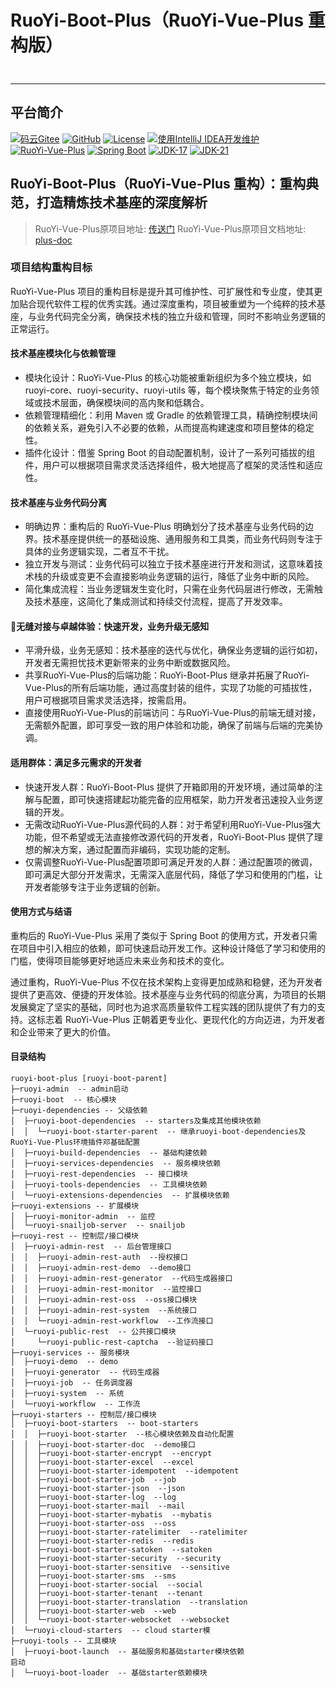 # RuoYi-Boot-Plus（RuoYi-Vue-Plus 重构版）
<div style="height: 10px; clear: both;"></div>

- - -
## 平台简介

[![码云Gitee](https://gitee.com/denghuafeng/ruoyi-boot-plus/badge/star.svg?theme=blue)](https://gitee.com/dromara/RuoYi-Vue-Plus)
[![GitHub](https://img.shields.io/github/stars/denghuafeng/RuoYi-Boot-Plus.svg?style=social&label=Stars)](https://github.com/dromara/RuoYi-Vue-Plus)
[![License](https://img.shields.io/badge/License-MIT-blue.svg)](https://gitee.com/dromara/RuoYi-Vue-Plus/blob/master/LICENSE)
[![使用IntelliJ IDEA开发维护](https://img.shields.io/badge/IntelliJ%20IDEA-提供支持-blue.svg)](https://www.jetbrains.com/?from=RuoYi-Vue-Plus)
<br>
[![RuoYi-Vue-Plus](https://img.shields.io/badge/RuoYi_Vue_Plus-5.2.0-success.svg)](https://gitee.com/dromara/RuoYi-Vue-Plus)
[![Spring Boot](https://img.shields.io/badge/Spring%20Boot-3.2-blue.svg)]()
[![JDK-17](https://img.shields.io/badge/JDK-17-green.svg)]()
[![JDK-21](https://img.shields.io/badge/JDK-21-green.svg)]()

## RuoYi-Boot-Plus（RuoYi-Vue-Plus 重构）：重构典范，打造精炼技术基座的深度解析
> RuoYi-Vue-Plus原项目地址: [传送门](https://gitee.com/dromara/RuoYi-Vue-Plus)
> RuoYi-Vue-Plus原项目文档地址: [plus-doc](https://plus-doc.dromara.org)
> 
### 项目结构重构目标
RuoYi-Vue-Plus 项目的重构目标是提升其可维护性、可扩展性和专业度，使其更加贴合现代软件工程的优秀实践。通过深度重构，项目被重塑为一个纯粹的技术基座，与业务代码完全分离，确保技术栈的独立升级和管理，同时不影响业务逻辑的正常运行。

#### 技术基座模块化与依赖管理
* 模块化设计：RuoYi-Vue-Plus 的核心功能被重新组织为多个独立模块，如 ruoyi-core、ruoyi-security、ruoyi-utils 等，每个模块聚焦于特定的业务领域或技术层面，确保模块间的高内聚和低耦合。
* 依赖管理精细化：利用 Maven 或 Gradle 的依赖管理工具，精确控制模块间的依赖关系，避免引入不必要的依赖，从而提高构建速度和项目整体的稳定性。
* 插件化设计：借鉴 Spring Boot 的自动配置机制，设计了一系列可插拔的组件，用户可以根据项目需求灵活选择组件，极大地提高了框架的灵活性和适应性。

#### 技术基座与业务代码分离
* 明确边界：重构后的 RuoYi-Vue-Plus 明确划分了技术基座与业务代码的边界。技术基座提供统一的基础设施、通用服务和工具类，而业务代码则专注于具体的业务逻辑实现，二者互不干扰。
* 独立开发与测试：业务代码可以独立于技术基座进行开发和测试，这意味着技术栈的升级或变更不会直接影响业务逻辑的运行，降低了业务中断的风险。
* 简化集成流程：当业务逻辑发生变化时，只需在业务代码层进行修改，无需触及技术基座，这简化了集成测试和持续交付流程，提高了开发效率。

####  🫧无缝对接与卓越体验：快速开发，业务升级无感知
* 平滑升级，业务无感知：技术基座的迭代与优化，确保业务逻辑的运行如初，开发者无需担忧技术更新带来的业务中断或数据风险。
* 共享RuoYi-Vue-Plus的后端功能：RuoYi-Boot-Plus 继承并拓展了RuoYi-Vue-Plus的所有后端功能，通过高度封装的组件，实现了功能的可插拔性，用户可根据项目需求灵活选择，按需启用。
* 直接使用RuoYi-Vue-Plus的前端访问：与RuoYi-Vue-Plus的前端无缝对接，无需额外配置，即可享受一致的用户体验和功能，确保了前端与后端的完美协调。

#### 适用群体：满足多元需求的开发者
* 快速开发人群：RuoYi-Boot-Plus 提供了开箱即用的开发环境，通过简单的注解与配置，即可快速搭建起功能完备的应用框架，助力开发者迅速投入业务逻辑的开发。
* 无需改动RuoYi-Vue-Plus源代码的人群：对于希望利用RuoYi-Vue-Plus强大功能，但不希望或无法直接修改源代码的开发者，RuoYi-Boot-Plus 提供了理想的解决方案，通过配置而非编码，实现功能的定制。
* 仅需调整RuoYi-Vue-Plus配置项即可满足开发的人群：通过配置项的微调，即可满足大部分开发需求，无需深入底层代码，降低了学习和使用的门槛，让开发者能够专注于业务逻辑的创新。

#### 使用方式与结语
重构后的 RuoYi-Vue-Plus 采用了类似于 Spring Boot 的使用方式，开发者只需在项目中引入相应的依赖，即可快速启动开发工作。这种设计降低了学习和使用的门槛，使得项目能够更好地适应未来业务和技术的变化。

通过重构，RuoYi-Vue-Plus 不仅在技术架构上变得更加成熟和稳健，还为开发者提供了更高效、便捷的开发体验。技术基座与业务代码的彻底分离，为项目的长期发展奠定了坚实的基础，同时也为追求高质量软件工程实践的团队提供了有力的支持。这标志着 RuoYi-Vue-Plus 正朝着更专业化、更现代化的方向迈进，为开发者和企业带来了更大的价值。

#### 目录结构

```
ruoyi-boot-plus [ruoyi-boot-parent]
├─ruoyi-admin  -- admin启动
├─ruoyi-boot  -- 核心模块
├─ruoyi-dependencies -- 父级依赖
│  ├─ruoyi-boot-dependencies  -- starters及集成其他模块依赖
│  │  └─ruoyi-boot-starter-parent  -- 继承ruoyi-boot-dependencies及RuoYi-Vue-Plus环境插件邓基础配置
│  ├─ruoyi-build-dependencies  -- 基础构建依赖
│  ├─ruoyi-services-dependencies  -- 服务模块依赖
│  ├─ruoyi-rest-dependencies  -- 接口模块
│  ├─ruoyi-tools-dependencies  -- 工具模块依赖
│  └─ruoyi-extensions-dependencies  -- 扩展模块依赖
├─ruoyi-extensions -- 扩展模块
│  ├─ruoyi-monitor-admin  -- 监控
│  └─ruoyi-snailjob-server  -- snailjob
├─ruoyi-rest -- 控制层/接口模块
│  ├─ruoyi-admin-rest  -- 后台管理接口
│  │  ├─ruoyi-admin-rest-auth  --授权接口
│  │  ├─ruoyi-admin-rest-demo  --demo接口
│  │  ├─ruoyi-admin-rest-generator  --代码生成器接口
│  │  ├─ruoyi-admin-rest-monitor  --监控接口
│  │  ├─ruoyi-admin-rest-oss  --oss接口模块
│  │  ├─ruoyi-admin-rest-system  --系统接口
│  │  └─ruoyi-admin-rest-workflow  --工作流接口
│  └─ruoyi-public-rest  -- 公共接口模块
│     └─ruoyi-public-rest-captcha  --验证码接口
├─ruoyi-services -- 服务模块
│  ├─ruoyi-demo  -- demo
│  ├─ruoyi-generator  -- 代码生成器
│  ├─ruoyi-job  -- 任务调度器
│  ├─ruoyi-system  -- 系统
│  └─ruoyi-workflow  -- 工作流
├─ruoyi-starters -- 控制层/接口模块
│  ├─ruoyi-boot-starters  -- boot-starters                  
│  │  ├─ruoyi-boot-starter  --核心模块依赖及自动化配置
│  │  ├─ruoyi-boot-starter-doc  --demo接口
│  │  ├─ruoyi-boot-starter-encrypt  --encrypt
│  │  ├─ruoyi-boot-starter-excel  --excel
│  │  ├─ruoyi-boot-starter-idempotent  --idempotent
│  │  ├─ruoyi-boot-starter-job  --job
│  │  ├─ruoyi-boot-starter-json  --json
│  │  ├─ruoyi-boot-starter-log  --log
│  │  ├─ruoyi-boot-starter-mail  --mail
│  │  ├─ruoyi-boot-starter-mybatis  --mybatis
│  │  ├─ruoyi-boot-starter-oss  --oss
│  │  ├─ruoyi-boot-starter-ratelimiter  --ratelimiter
│  │  ├─ruoyi-boot-starter-redis  --redis
│  │  ├─ruoyi-boot-starter-satoken  --satoken
│  │  ├─ruoyi-boot-starter-security  --security
│  │  ├─ruoyi-boot-starter-sensitive  --sensitive
│  │  ├─ruoyi-boot-starter-sms  --sms
│  │  ├─ruoyi-boot-starter-social  --social
│  │  ├─ruoyi-boot-starter-tenant  --tenant
│  │  ├─ruoyi-boot-starter-translation  --translation
│  │  ├─ruoyi-boot-starter-web  --web
│  │  └─ruoyi-boot-starter-websocket  --websocket
│  └─ruoyi-cloud-starters  -- cloud starter模
├─ruoyi-tools -- 工具模块
│  ├─ruoyi-boot-launch  -- 基础服务和基础starter模块依赖                                                                                                                                                                                                                                                                                                                                                                                                                                                                      启动
│  └─ruoyi-boot-loader  -- 基础starter依赖模块
```

